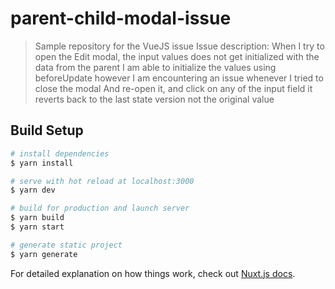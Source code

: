 # parent-child-modal-issue

> Sample repository for the VueJS issue
> Issue description: When I try to open the Edit modal, the input values does not get initialized with the data from the parent
> I am able to initialize the values using beforeUpdate however I am encountering an issue whenever I tried to close the modal
> And re-open it, and click on any of the input field it reverts back to the last state version not the original value

## Build Setup

``` bash
# install dependencies
$ yarn install

# serve with hot reload at localhost:3000
$ yarn dev

# build for production and launch server
$ yarn build
$ yarn start

# generate static project
$ yarn generate
```

For detailed explanation on how things work, check out [Nuxt.js docs](https://nuxtjs.org).
